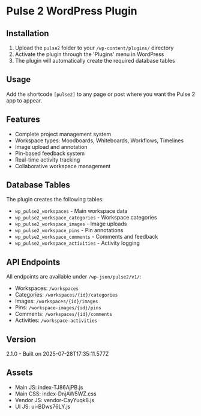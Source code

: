 # Pulse 2 WordPress Plugin

## Installation

1. Upload the `pulse2` folder to your `/wp-content/plugins/` directory
2. Activate the plugin through the 'Plugins' menu in WordPress
3. The plugin will automatically create the required database tables

## Usage

Add the shortcode `[pulse2]` to any page or post where you want the Pulse 2 app to appear.

## Features

- Complete project management system
- Workspace types: Moodboards, Whiteboards, Workflows, Timelines
- Image upload and annotation
- Pin-based feedback system
- Real-time activity tracking
- Collaborative workspace management

## Database Tables

The plugin creates the following tables:
- `wp_pulse2_workspaces` - Main workspace data
- `wp_pulse2_workspace_categories` - Workspace categories
- `wp_pulse2_workspace_images` - Image uploads
- `wp_pulse2_workspace_pins` - Pin annotations
- `wp_pulse2_workspace_comments` - Comments and feedback
- `wp_pulse2_workspace_activities` - Activity logging

## API Endpoints

All endpoints are available under `/wp-json/pulse2/v1/`:
- Workspaces: `/workspaces`
- Categories: `/workspaces/{id}/categories`
- Images: `/workspaces/{id}/images`
- Pins: `/workspace-images/{id}/pins`
- Comments: `/workspaces/{id}/comments`
- Activities: `/workspace-activities`

## Version

2.1.0 - Built on 2025-07-28T17:35:11.577Z

## Assets

- Main JS: index-TJ86AjPB.js
- Main CSS: index-DnjAW5WZ.css
- Vendor JS: vendor-CayYuqk8.js
- UI JS: ui-BDws76LY.js
